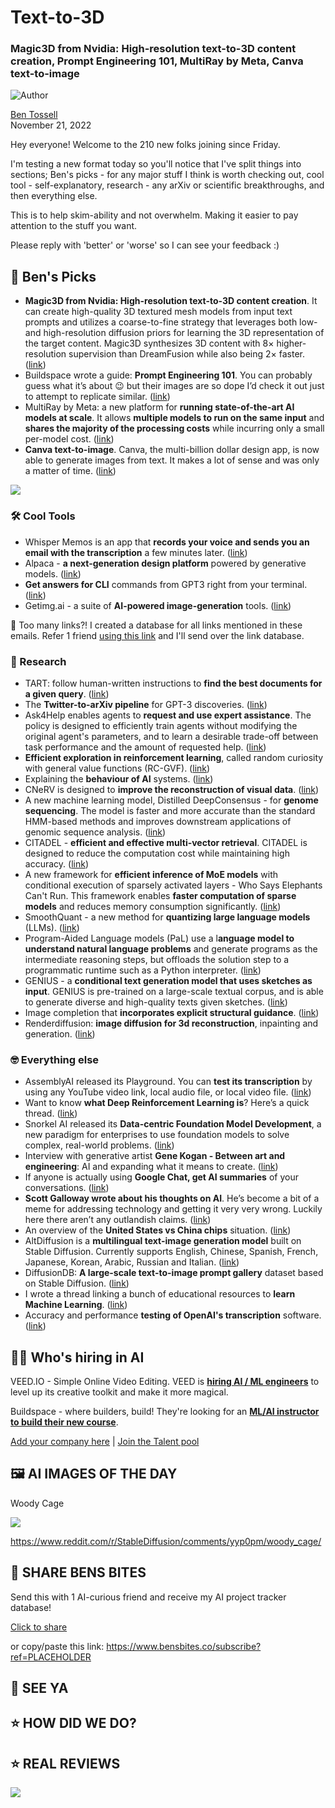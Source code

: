 # Text-to-3D

### Magic3D from Nvidia: High-resolution text-to-3D content creation, Prompt Engineering 101, MultiRay by Meta, Canva text-to-image

![Author](https://media.beehiiv.com/cdn-cgi/image/fit=scale-down,format=auto,onerror=redirect,quality=80/uploads/user/profile_picture/fc858b4d-39e3-4be1-abf4-2b55504e21a2/thumb_uJ4UYake_400x400.jpg)

[Ben Tossell](https://www.twitter.com/bentossell)\
November 21, 2022

Hey everyone! Welcome to the 210 new folks joining since Friday.

I'm testing a new format today so you'll notice that I've split things into sections; Ben's picks - for any major stuff I think is worth checking out, cool tool - self-explanatory, research - any arXiv or scientific breakthroughs, and then everything else.

This is to help skim-ability and not overwhelm. Making it easier to pay attention to the stuff you want.

Please reply with 'better' or 'worse' so I can see your feedback :)

## **🤌 Ben's Picks**

- **Magic3D from Nvidia: High-resolution text-to-3D content creation**. It can create high-quality 3D textured mesh models from input text prompts and utilizes a coarse-to-fine strategy that leverages both low- and high-resolution diffusion priors for learning the 3D representation of the target content. Magic3D synthesizes 3D content with 8× higher-resolution supervision than DreamFusion while also being 2× faster. ([link](https://deepimagination.cc/Magic3D/))
- Buildspace wrote a guide: **Prompt Engineering 101**. You can probably guess what it’s about 😉 but their images are so dope I’d check it out just to attempt to replicate similar. ([link](https://lol.framer.website/notes/prompt-engineering-101-sd))
- MultiRay by Meta: a new platform for **running state-of-the-art AI models at scale**. It allows **multiple models to run on the same input** and **shares the majority of the processing costs** while incurring only a small per-model cost. ([link](https://ai.facebook.com/blog/multiray-large-scale-AI-models/))
- **Canva text-to-image**. Canva, the multi-billion dollar design app, is now able to generate images from text. It makes a lot of sense and was only a matter of time. ([link](https://www.canva.com/your-apps/text-to-image))

![](https://media.beehiiv.com/cdn-cgi/image/fit=scale-down,format=auto,onerror=redirect,quality=80/uploads/asset/file/c9fcbadc-1863-4058-a938-dd6e1c43332a/ezgif.com-gif-maker__29_.gif)

### **🛠️ Cool Tools**

- Whisper Memos is an app that **records your voice and sends you an email with the transcription** a few minutes later. ([link](https://whispermemos.com/))
- Alpaca - **a next-generation design platform** powered by generative models. ([link](https://www.getalpaca.io/))
- **Get answers for CLI** commands from GPT3 right from your terminal. ([link](https://github.com/abhagsain/ai-cli))
- Getimg.ai - a suite of **AI-powered image-generation** tools. ([link](https://getimg.ai/))

👋 Too many links?! I created a database for all links mentioned in these emails. Refer 1 friend [using this link](https://www.bensbites.co/subscribe?ref=PLACEHOLDER) and I'll send over the link database.

### **🔬 Research**

- TART: follow human-written instructions to **find the best documents for a given query**. ([link](https://arxiv.org/abs/2211.09260))
- The **Twitter-to-arXiv pipeline** for GPT-3 discoveries. ([link](https://twitter.com/goodside/status/1594058704025812992))
- Ask4Help enables agents to **request and use expert assistance**. The policy is designed to efficiently train agents without modifying the original agent's parameters, and to learn a desirable trade-off between task performance and the amount of requested help. ([link](https://arxiv.org/abs/2211.09960))
- **Efficient exploration in reinforcement learning**, called random curiosity with general value functions (RC-GVF). ([link](https://arxiv.org/abs/2211.10282))
- Explaining the **behaviour of AI** systems. ([link](https://arxiv.org/abs/2211.09937))
- CNeRV is designed to **improve the reconstruction of visual data**. ([link](https://haochen-rye.github.io/CNeRV/))
- A new machine learning model, Distilled DeepConsensus - for **genome sequencing**. The model is faster and more accurate than the standard HMM-based methods and improves downstream applications of genomic sequence analysis. ([link](https://arxiv.org/abs/2211.09862))
- CITADEL - **efficient and effective multi-vector retrieval**. CITADEL is designed to reduce the computation cost while maintaining high accuracy. ([link](https://arxiv.org/abs/2211.10411))
- A new framework for **efficient inference of MoE models** with conditional execution of sparsely activated layers - Who Says Elephants Can't Run. This framework enables **faster computation of sparse models** and reduces memory consumption significantly. ([link](https://arxiv.org/abs/2211.10017))
- SmoothQuant - a new method for **quantizing large language models** (LLMs). ([link](https://arxiv.org/abs/2211.10438))
- Program-Aided Language models (PaL) use a l**anguage model to understand natural language problems** and generate programs as the intermediate reasoning steps, but offloads the solution step to a programmatic runtime such as a Python interpreter. ([link](https://arxiv.org/abs/2211.10435))
- GENIUS - a **conditional text generation model that uses sketches as input**. GENIUS is pre-trained on a large-scale textual corpus, and is able to generate diverse and high-quality texts given sketches. ([link](https://arxiv.org/abs/2211.10330))
- Image completion that **incorporates explicit structural guidance**. ([link](https://arxiv.org/abs/2211.10437))
- Renderdiffusion: **image diffusion for 3d reconstruction**, inpainting and generation. ([link](https://arxiv.org/abs/2211.09869))

### **🤓 Everything else**

- AssemblyAI released its Playground. You can **test its transcription** by using any YouTube video link, local audio file, or local video file. ([link](https://www.assemblyai.com/playground/))
- Want to know **what Deep Reinforcement Learning is**? Here’s a quick thread. ([link](https://twitter.com/ThomasSimonini/status/1593646107871137793))
- Snorkel AI released its **Data-centric Foundation Model Development**, a new paradigm for enterprises to use foundation models to solve complex, real-world problems. ([link](https://snorkel.ai/data-centric-foundation-model-development-bridging-the-gap-between-foundation-models-and-enterprise-ai/))
- Interview with generative artist **Gene Kogan - Between art and engineering**: AI and expanding what it means to create. ([link](https://cchange.xyz/gene-kogan/))
- If anyone is actually using **Google Chat, get AI summaries** of your conversations. ([link](https://ai.googleblog.com/2022/11/conversation-summaries-in-google-chat.html))
- **Scott Galloway wrote about his thoughts on AI**. He’s become a bit of a meme for addressing technology and getting it very very wrong. Luckily here there aren’t any outlandish claims. ([link](https://www.profgalloway.com/ai/))
- An overview of the **United States vs China chips** situation. ([link](https://www.youtube.com/watch?v=zuJsjQMypEc))
- AltDiffusion is a **multilingual text-image generation model** built on Stable Diffusion. Currently supports English, Chinese, Spanish, French, Japanese, Korean, Arabic, Russian and Italian. ([link](https://huggingface.co/BAAI/AltDiffusion-m9))
- DiffusionDB: **A large-scale text-to-image prompt gallery** dataset based on Stable Diffusion. ([link](https://poloclub.github.io/diffusiondb/))
- I wrote a thread linking a bunch of educational resources to **learn Machine Learning**. ([link](https://twitter.com/bentossell/status/1593696341087031297))
- Accuracy and performance **testing of OpenAI's transcription** software. ([link](https://blog.lopp.net/openai-whisper-transcription-testing/))

## **🧑‍💻 Who's hiring in AI**

VEED.IO - Simple Online Video Editing. VEED is **[hiring AI / ML engineers](https://veed.teamtailor.com/jobs/2145526-senior-software-engineer-ai-team)** to level up its creative toolkit and make it more magical.

Buildspace - where builders, build! They're looking for an **[ML/AI instructor to build their new course](https://buildspace.so/join)**.

[Add your company here](https://bensbites.pallet.com/hire) | [Join the Talent pool](https://bensbites.pallet.com/talent/welcome?referral=true\&step=welcome\&pallet=)

## **🖼 AI IMAGES OF THE DAY**

Woody Cage

![](https://media.beehiiv.com/cdn-cgi/image/fit=scale-down,format=auto,onerror=redirect,quality=80/uploads/asset/file/bf5cdef0-5627-4b6f-81b0-220981785fae/55ef5rv1rq0a1.png)

<https://www.reddit.com/r/StableDiffusion/comments/yyp0pm/woody_cage/>

## **🤗 SHARE BENS BITES**

Send this with 1 AI-curious friend and receive my AI project tracker database!

[Click to share](https://www.bensbites.co/subscribe?ref=PLACEHOLDER)

or copy/paste this link: https://www.bensbites.co/subscribe?ref=PLACEHOLDER

## **👋 SEE YA**

## **⭐️ HOW DID WE DO?**

## **⭐️ REAL** REVIEWS

![](https://media.beehiiv.com/cdn-cgi/image/fit=scale-down,format=auto,onerror=redirect,quality=80/uploads/asset/file/fedbeeff-a2f3-4ff2-bd78-903435701f37/Screenshot_2022-10-26_at_14.02.06.png)
